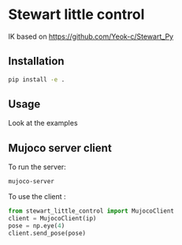 # Stewart little control

IK based on https://github.com/Yeok-c/Stewart_Py

## Installation

```bash
pip install -e .
```


## Usage

Look at the examples


## Mujoco server client

To run the server:
```bash
mujoco-server
```

To use the client :

```python
from stewart_little_control import MujocoClient
client = MujocoClient(ip)
pose = np.eye(4)
client.send_pose(pose)
```
